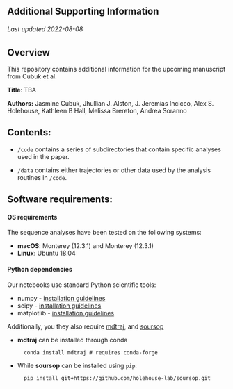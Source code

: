 ## Additional Supporting Information
###### Last updated 2022-08-08

## Overview
This repository contains additional information for the upcoming manuscript from Cubuk et al.

**Title**: TBA

**Authors:** Jasmine Cubuk, Jhullian J. Alston, J. Jeremías Incicco, Alex S. Holehouse, Kathleen B Hall, Melissa Brereton, Andrea Soranno


## Contents:

* `/code` contains a series of subdirectories that contain specific analyses used in the paper.

* `/data` contains either trajectories or other data used by the analysis routines in `/code`.


## Software requirements:
#### OS requirements
The sequence analyses have been tested on the following systems:

* **macOS**: Monterey (12.3.1) and Monterey (12.3.1)
* **Linux**: Ubuntu 18.04

#### Python dependencies
Our notebooks use standard Python scientific tools:

* numpy - [installation guidelines](https://numpy.org/install/)
* scipy - [installation guidelines](https://scipy.org/install/)
* matplotlib - [installation guidelines](https://matplotlib.org/stable/users/installing/index.html)

Additionally, you they also require [mdtraj](https://mdtraj.org/), and [soursop](https://soursop.readthedocs.io/) 

* **mdtraj** can be installed through conda 

		conda install mdtraj # requires conda-forge

* While **soursop** can be installed using `pip`:

		pip install git+https://github.com/holehouse-lab/soursop.git



